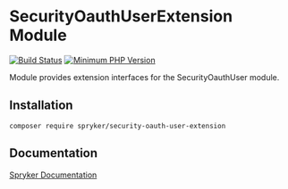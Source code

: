 # SecurityOauthUserExtension Module
[![Build Status](https://travis-ci.org/spryker/security-oauth-user-extension.svg)](https://travis-ci.org/spryker/security-oauth-user-extension)
[![Minimum PHP Version](https://img.shields.io/badge/php-%3E%3D%207.3-8892BF.svg)](https://php.net/)

Module provides extension interfaces for the SecurityOauthUser module.

## Installation

```
composer require spryker/security-oauth-user-extension
```

## Documentation

[Spryker Documentation](https://documentation.spryker.com/module_guide/overview.htm)
